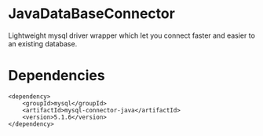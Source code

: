JavaDataBaseConnector
=====================

Lightweight mysql driver wrapper which let you connect faster and easier to an existing database.

Dependencies
=============
```
<dependency>
	<groupId>mysql</groupId>
	<artifactId>mysql-connector-java</artifactId>
	<version>5.1.6</version>
</dependency>
```

